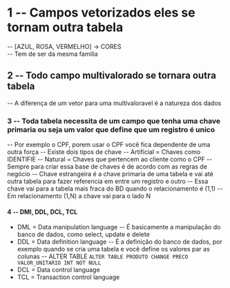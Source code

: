 # 1 -- Campos vetorizados eles se tornam outra tabela

-- [AZUL, ROSA, VERMELHO] -> CORES  
-- Tem de ser da mesma familia

## 2 -- Todo campo multivalorado se tornara outra tabela

-- A diferença de um vetor para uma multivaloravel é a natureza dos dados

### 3 -- Toda tabela necessita de um campo que tenha uma chave primaria ou seja um valor que define que um registro é unico

-- Por exemplo o CPF, porem usar o CPF você fica dependente de uma outra força
-- Existe dois tipos de chave
-- Artificial = Chaves como IDENTIFIE
-- Natural = Chaves que pertencem ao cliente como o CPF
-- Sempre para criar essa base de chaves é de acordo com as regras de negócio
-- Chave estrangeira é a chave primaria de uma tabela e vai até outra tabela para fazer referencia em entre um registro e outro
-- Essa chave vai para a tabela mais fraca do BD quando o relacionamento é (1,1)
-- Em relacionamento (1,N) a chave vai para o lado N

#### 4 -- DMl, DDL, DCL, TCL

- DML = Data manipulation language
  -- É basicamente a manipulação do banco de dados, como select, update e delete
- DDL = Data definition language
  -- É a definição do banco de dados, por exemplo quando se cria uma tabela e você define os valores par as colunas
  -- ALTER TABLE
  `ALTER TABLE PRODUTO CHANGE PRECO VALOR_UNITARIO INT NOT NULL`
- DCL = Data control language
- TCL = Transaction control language
